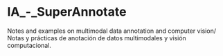 # IA_-_SuperAnnotate
 Notes and examples on multimodal data annotation and computer vision/ Notas y prácticas de anotación de datos multimodales y visión computacional. 
